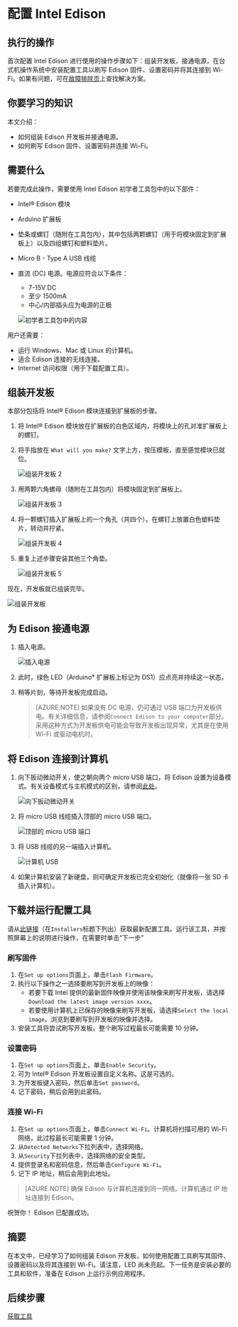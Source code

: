 <properties
    pageTitle="配置 Edison Azure IoT 初学者工具包 | Azure"
    description="首次配置 Intel Edison 进行使用。"
    services="iot-hub"
    documentationcenter=""
    author="shizn"
    manager="timtl"
    tags=""
    keywords="arduino 安装, 将 arduino 连接到电脑, 安装 arduino, arduino 开发板" />
<tags
    ms.assetid="bb8aa45b-d3ff-4438-b9d6-a9725a45ade1"
    ms.service="iot-hub"
    ms.devlang="c"
    ms.topic="article"
    ms.tgt_pltfrm="na"
    ms.workload="na"
    ms.date="11/7/2016"
    wacn.date="01/23/2017"
    ms.author="xshi" />  


# 配置 Intel Edison
## 执行的操作
首次配置 Intel Edison 进行使用的操作步骤如下：组装开发板，接通电源，在台式机操作系统中安装配置工具以刷写 Edison 固件、设置密码并将其连接到 Wi-Fi。如果有问题，可在[故障排除页][troubleshooting]上查找解决方案。

## 你要学习的知识
本文介绍：

* 如何组装 Edison 开发板并接通电源。
* 如何刷写 Edison 固件、设置密码并连接 Wi-Fi。

## 需要什么
若要完成此操作，需要使用 Intel Edison 初学者工具包中的以下部件：

* Intel® Edison 模块
* Arduino 扩展板
* 垫条或螺钉（随附在工具包内），其中包括两颗螺钉（用于将模块固定到扩展板上）以及四组螺钉和塑料垫片。
* Micro B - Type A USB 线缆
* 直流 (DC) 电源。电源应符合以下条件：
  - 7-15V DC
  - 至少 1500mA
  - 中心/内部插头应为电源的正极

  ![初学者工具包中的内容](./media/iot-hub-intel-edison-lessons/lesson1/kit.png)  


用户还需要：

* 运行 Windows、Mac 或 Linux 的计算机。
* 适合 Edison 连接的无线连接。
* Internet 访问权限（用于下载配置工具）。

## 组装开发板

本部分包括将 Intel® Edison 模块连接到扩展板的步骤。

1. 将 Intel® Edison 模块放在扩展板的白色区域内，将模块上的孔对准扩展板上的螺钉。

2. 将手指放在 `What will you make?` 文字上方，按压模板，直至感觉模块已就位。

    ![组装开发板 2](./media/iot-hub-intel-edison-lessons/lesson1/assemble_board2.jpg)  


3. 用两颗六角螺母（随附在工具包内）将模块固定到扩展板上。

    ![组装开发板 3](./media/iot-hub-intel-edison-lessons/lesson1/assemble_board3.jpg)  


4. 将一颗螺钉插入扩展板上的一个角孔（共四个）。在螺钉上放置白色塑料垫片，转动并拧紧。

    ![组装开发板 4](./media/iot-hub-intel-edison-lessons/lesson1/assemble_board4.jpg)  


5. 重复上述步骤安装其他三个角垫。

    ![组装开发板 5](./media/iot-hub-intel-edison-lessons/lesson1/assemble_board5.jpg)  


现在，开发板就已组装完毕。

   ![组装开发板](./media/iot-hub-intel-edison-lessons/lesson1/assembled_board.jpg)  


## 为 Edison 接通电源

1. 插入电源。

    ![插入电源](./media/iot-hub-intel-edison-lessons/lesson1/plug_power.jpg)  


2. 此时，绿色 LED（Arduino* 扩展板上标记为 DS1）应点亮并持续这一状态。

3. 稍等片刻，等待开发板完成启动。

    > [AZURE.NOTE]
    > 如果没有 DC 电源，仍可通过 USB 端口为开发板供电。有关详细信息，请参阅`Connect Edison to your computer`部分。采用这种方式为开发板供电可能会导致开发板出现异常，尤其是在使用 Wi-Fi 或驱动电机时。

## 将 Edison 连接到计算机

1. 向下扳动微动开关，使之朝向两个 micro USB 端口，将 Edison 设置为设备模式。有关设备模式与主机模式的区别，请参阅[此处](https://software.intel.com/zh-CN/node/628233#usb-device-mode-vs-usb-host-mode)。

    ![向下扳动微动开关](./media/iot-hub-intel-edison-lessons/lesson1/toggle_down_microswitch.jpg)  


2. 将 micro USB 线缆插入顶部的 micro USB 端口。

    ![顶部的 micro USB 端口](./media/iot-hub-intel-edison-lessons/lesson1/top_usbport.jpg)  


3. 将 USB 线缆的另一端插入计算机。

    ![计算机 USB](./media/iot-hub-intel-edison-lessons/lesson1/computer_usb.jpg)  


4. 如果计算机安装了新硬盘，则可确定开发板已完全初始化（就像将一张 SD 卡插入计算机）。

## 下载并运行配置工具
请从[此链接](https://software.intel.com/zh-CN/iot/hardware/edison/downloads)（在`Installers`标题下列出）获取最新配置工具。运行该工具，并按照屏幕上的说明进行操作，在需要时单击“下一步”

### 刷写固件
1. 在`Set up options`页面上，单击`Flash Firmware`。
2. 执行以下操作之一选择要刷写到开发板上的映像：
   - 若要下载 Intel 提供的最新固件映像并使用该映像来刷写开发板，请选择`Download the latest image version xxxx`。
   - 若要使用计算机上已保存的映像来刷写开发板，请选择`Select the local image`。浏览到要刷写到开发板的映像并选择。
3. 安装工具将尝试刷写开发板。整个刷写过程最长可能需要 10 分钟。

### 设置密码
1. 在`Set up options`页面上，单击`Enable Security`。
2. 可为 Intel® Edison 开发板设置自定义名称。这是可选的。
3. 为开发板键入密码，然后单击`Set password`。
4. 记下密码，稍后会用到此密码。

### 连接 Wi-Fi
1. 在`Set up options`页面上，单击`Connect Wi-Fi`。计算机将扫描可用的 Wi-Fi 网络，此过程最长可能需要 1 分钟。
2. 从`Detected Networks`下拉列表中，选择网络。
3. 从`Security`下拉列表中，选择网络的安全类型。
4. 提供登录名和密码信息，然后单击`Configure Wi-Fi`。
5. 记下 IP 地址，稍后会用到此地址。

> [AZURE.NOTE]
> 确保 Edison 与计算机连接到同一网络。计算机通过 IP 地址连接到 Edison。

祝贺你！ Edison 已配置成功。

## 摘要
在本文中，已经学习了如何组装 Edison 开发板，如何使用配置工具刷写其固件、设置密码以及将其连接到 Wi-Fi。请注意，LED 尚未亮起。下一任务是安装必要的工具和软件，准备在 Edison 上运行示例应用程序。

## 后续步骤
[获取工具][get-the-tools]
<!-- Images and links -->


[troubleshooting]: /documentation/articles/iot-hub-intel-edison-kit-c-troubleshooting/
[get-the-tools]: /documentation/articles/iot-hub-intel-edison-kit-c-lesson1-get-the-tools-win32/

<!---HONumber=Mooncake_0116_2017-->
